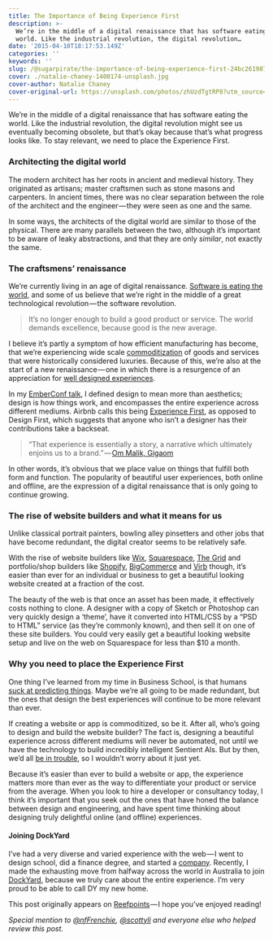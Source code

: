 ```yaml
---
title: The Importance of Being Experience First
description: >-
  We’re in the middle of a digital renaissance that has software eating the
  world. Like the industrial revolution, the digital revolution…
date: '2015-04-10T18:17:53.149Z'
categories: ''
keywords: ''
slug: /@sugarpirate/the-importance-of-being-experience-first-24bc261987fd
cover: ./natalie-chaney-1400174-unsplash.jpg
cover-author: Natalie Chaney
cover-original-url: https://unsplash.com/photos/zhUzdTgtRP8?utm_source=unsplash&utm_medium=referral&utm_content=creditCopyText
---
```


We’re in the middle of a digital renaissance that has software eating the world. Like the industrial revolution, the digital revolution might see us eventually becoming obsolete, but that’s okay because that’s what progress looks like. To stay relevant, we need to place the Experience First.

### Architecting the digital world

The modern architect has her roots in ancient and medieval history. They originated as artisans; master craftsmen such as stone masons and carpenters. In ancient times, there was no clear separation between the role of the architect and the engineer — they were seen as one and the same.

In some ways, the architects of the digital world are similar to those of the physical. There are many parallels between the two, although it’s important to be aware of leaky abstractions, and that they are only _similar_, not exactly the same.

### The craftsmens’ renaissance

We’re currently living in an age of digital renaissance. [Software is eating the world](http://www.wsj.com/articles/SB10001424053111903480904576512250915629460), and some of us believe that we’re right in the middle of a great technological revolution — the software revolution.

> It’s no longer enough to build a good product or service. The world demands excellence, because good is the new average.

I believe it’s partly a symptom of how efficient manufacturing has become, that we’re experiencing wide scale [commoditization](http://www.rushkoff.com/blog/2005/9/4/commodified-vs-commoditized.html) of goods and services that were historically considered luxuries. Because of this, we’re also at the start of a new renaissance — one in which there is a resurgence of an appreciation for [well designed experiences](http://www.launch.co/blog/the-age-of-excellence.html/).

In my [EmberConf talk](http://confreaks.tv/videos/emberconf2015-ambitious-ux-for-ambitious-apps), I defined design to mean more than aesthetics; design is how things work, and encompasses the entire experience across different mediums. Airbnb calls this being [Experience First](http://www.wired.com/2015/01/airbnbs-new-head-design-believes-design-led-companies-dont-work/), as opposed to Design First, which suggests that anyone who isn’t a designer has their contributions take a backseat.

> “That experience is essentially a story, a narrative which ultimately enjoins us to a brand.” — [Om Malik, Gigaom](https://gigaom.com/2013/10/22/square-airbnb-and-why-experience-really-is-design/)

In other words, it’s obvious that we place value on things that fulfill both form and function. The popularity of beautiful user experiences, both online and offline, are the expression of a digital renaissance that is only going to continue growing.

### The rise of website builders and what it means for us

Unlike classical portrait painters, bowling alley pinsetters and other jobs that have become redundant, the digital creator seems to be relatively safe.

With the rise of website builders like [Wix](https://thegrid.io/), [Squarespace](http://www.squarespace.com/), [The Grid](https://thegrid.io/) and portfolio/shop builders like [Shopify](http://www.shopify.com/), [BigCommerce](https://www.bigcommerce.com/) and [Virb](http://virb.com/) though, it’s easier than ever for an individual or business to get a beautiful looking website created at a fraction of the cost.

The beauty of the web is that once an asset has been made, it effectively costs nothing to clone. A designer with a copy of Sketch or Photoshop can very quickly design a ‘theme’, have it converted into HTML/CSS by a “PSD to HTML” service (as they’re commonly known), and then sell it on one of these site builders. You could very easily get a beautiful looking website setup and live on the web on Squarespace for less than $10 a month.

### Why you need to place the Experience First

One thing I’ve learned from my time in Business School, is that humans [suck at predicting things](http://freakonomics.com/2011/06/30/the-folly-of-prediction-full-transcript/). Maybe we’re all going to be made redundant, but the ones that design the best experiences will continue to be more relevant than ever.

If creating a website or app is commoditized, so be it. After all, who’s going to design and build the website builder? The fact is, designing a beautiful experience across different mediums will never be automated, not until we have the technology to build incredibly intelligent Sentient AIs. But by then, we’d all [be in trouble](http://www.imdb.com/title/tt2209764/), so I wouldn’t worry about it just yet.

Because it’s easier than ever to build a website or app, the experience matters more than ever as the way to differentiate your product or service from the average. When you look to hire a developer or consultancy today, I think it’s important that you seek out the ones that have honed the balance between design and engineering, and have spent time thinking about designing truly delightful online (and offline) experiences.

#### Joining DockYard

I’ve had a very diverse and varied experience with the web — I went to design school, did a finance degree, and started a [company](http://www.thepricegeek.com/). Recently, I made the exhausting move from halfway across the world in Australia to join [DockYard](http://www.dockyard.com), because we truly care about the entire experience. I’m very proud to be able to call DY my new home.

This post originally appears on [Reefpoints](http://reefpoints.dockyard.com/2015/04/09/the-importance-of-being-experience-first.html) — I hope you’ve enjoyed reading!

_Special mention to_ [_@nfFrenchie_](https://twitter.com/nffrenchie)_,_ [_@scottyli_](https://twitter.com/scottyli) _and everyone else who helped review this post._